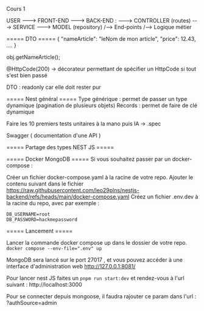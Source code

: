 Cours 1

USER ---> FRONT-END ---> BACK-END : ---> CONTROLLER (routes) ---> SERVICE ---> MODEL (repository)
                                        /--> End-points           /--> Logique métier



===== DTO =====
{
  "nameArticle": "leNom de mon article",
  "price": 12.43,
  ....
}

obj.getNameArticle();

@HttpCode(200)
-> décorateur permettant de spécifier un HttpCode si tout s'est bien passé

DTO : readonly car elle doit rester pur 



===== Nest général =====
Type générique <T> : permet de passer un type dynamique (pagination de plusieurs objets)
Records : permet de faire de clé dynamique 

Faire les 10 premiers tests unitaires à la mano puis IA
-> .spec

Swagger ( documentation d'une API )



===== Partage des types NEST JS =====



===== Docker MongoDB ===== 
Si vous souhaitez passer par un docker-compose :

Créer un fichier docker-compose.yaml à la racine de votre repo.
Ajouter le contenu suivant dans le fichier https://raw.githubusercontent.com/leo29plns/nestjs-backend/refs/heads/main/docker-compose.yaml
Créez un fichier .env.dev à la racine du repo, avec par exemple :
```
DB_USERNAME=root
DB_PASSWORD=hackmepassword
```


===== Lancement =====

Lancer la commande docker compose up dans le dossier de votre repo.
`docker compose --env-file=".env" up`

MongoDB sera lancé sur le port 27017 , et vous pouvez accéder à une interface d'administration web http://127.0.0.1:8081/

Pour lancer nest JS faites un `pnpm run start:dev` 
et rendez-vous à l'url suivant :
http://localhost:3000 

Pour se connecter depuis mongoose, il faudra rajouter ce param dans l'url : ?authSource=admin